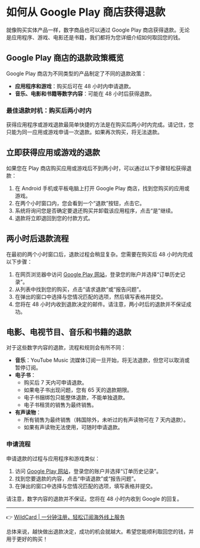 # 如何从 Google Play 商店获得退款

就像购买实体产品一样，数字商品也可以通过 Google Play 商店获得退款。无论是应用程序、游戏、电影还是书籍，我们都将为您详细介绍如何取回您的钱。

## Google Play 商店的退款政策概览

Google Play 商店为不同类型的产品制定了不同的退款政策：

- **应用程序和游戏**：购买后可在 48 小时内申请退款。
- **音乐、电影和书籍等数字内容**：可能在 48 小时后获得退款。

### 最佳退款时机：购买后两小时内

获得应用程序或游戏退款最简单快捷的方法是在购买后两小时内完成。请记住，您只能为同一应用或游戏申请一次退款。如果再次购买，将无法退款。

## 立即获得应用或游戏的退款

如果您在 Play 商店购买应用或游戏后不到两小时，可以通过以下步骤轻松获得退款：

1. 在 Android 手机或平板电脑上打开 Google Play 商店，找到您购买的应用或游戏。
2. 在两个小时窗口内，您会看到一个“退款”按钮，点击它。
3. 系统将询问您是否确定要退还购买并卸载该应用程序，点击“是”继续。
4. 退款将立即退回到您的付款方式。

## 两小时后退款流程

在最初的两个小时窗口后，退款过程会稍显复杂。您需要在购买后 48 小时内完成以下步骤：

1. 在网页浏览器中访问 [Google Play 网站](https://play.google.com)，登录您的账户并选择“订单历史记录”。
2. 从列表中找到您的购买，点击“请求退款”或“报告问题”。
3. 在弹出的窗口中选择与您情况匹配的选项，然后填写表格并提交。
4. 您将在 48 小时内收到退款决定的邮件。请注意，两小时后的退款并不保证成功。

## 电影、电视节目、音乐和书籍的退款

对于这些数字内容的退款，流程和规则会有所不同：

- **音乐**：YouTube Music 流媒体订阅一旦开始，将无法退款，但您可以取消或暂停订阅。
- **电子书**：
  - 购买后 7 天内可申请退款。
  - 如果电子书出现问题，您有 65 天的退款期限。
  - 电子书捆绑包只能整体退款，不能单独退款。
  - 电子书租赁的销售为最终销售。
- **有声读物**：
  - 所有销售为最终销售（韩国除外，未听过的有声读物可在 7 天内退款）。
  - 如果有声读物无法使用，可随时申请退款。

### 申请流程

申请退款的过程与应用程序和游戏类似：

1. 访问 [Google Play 网站](https://play.google.com)，登录您的账户并选择“订单历史记录”。
2. 找到您要退款的内容，点击“申请退款”或“报告问题”。
3. 在弹出的窗口中选择与您情况匹配的选项，填写表格并提交。

请注意，数字内容的退款并不保证。您将在 48 小时内收到 Google 的回复。

---

👉 [WildCard | 一分钟注册，轻松订阅海外线上服务](https://bbtdd.com/WildCard)

总体来说，越快做出退款决定，成功的机会就越大。希望您能顺利取回您的钱，并用于更好的购买！